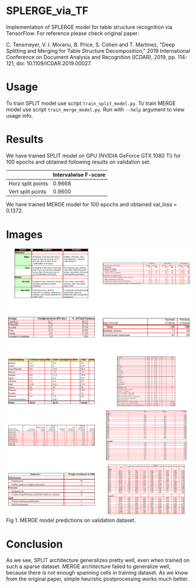 # SPLERGE_via_TF
Implementation of SPLERGE model for table structure recognition via TensorFlow. For reference please check original paper: 

C. Tensmeyer, V. I. Morariu, B. Price, S. Cohen and T. Martinez, "Deep Splitting and Merging for Table Structure Decomposition," 2019 International Conference on Document Analysis and Recognition (ICDAR), 2019, pp. 114-121, doi: 10.1109/ICDAR.2019.00027.

# Usage
To train SPLIT model use script `train_split_model.py`. 
To train MERGE model use script `train_merge_model.py`.
Run with `--help` argument to view usage info.

# Results

We have trained SPLIT model on GPU (NVIDIA GeForce GTX 1080 Ti) for 100 epochs and obtained following results on validation set:

|                   | Intervalwise F-score |
| ----------------- | -------------------- |
| Horz split points | 0.9668               |
| Vert split points | 0.9600               |

We have trained MERGE model for 100 epochs and obtained val_loss = 0.1372.

# Images

![](images/merge_model_predictions.png)
Fig 1. MERGE model predictions on validation dataset.

# Conclusion

As we see, SPLIT architecture generalizes pretty well, even when trained on such a sparse dataset.
MERGE architecture failed to generalize well, because there is not enough spanning cells in training dataset.
As we know from the original paper, simple heuristic postprocessing works much better.
